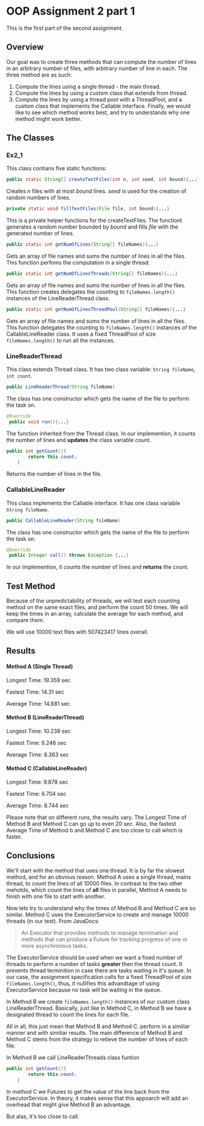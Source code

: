 # OOP Assignment 2 part 1
This is the first part of the second assignment.
## Overview 
Our goal was to create three methods that can compute the number of lines in an arbitrary number of files, with arbitrary number of line in each.
 The three method are as such:
1. Compute the lines using a single thread - the main thread.
2. Compute the lines by using a custom class that extends from thread.
3. Compute the lines by using a thread pool with a ThreadPool, and a custom class that implements the Callable interface.
Finally, we would like to see which method works best, and try to understands why one method might work better.

## The Classes
### Ex2_1
This class contians five static functions:

```java 
public static String[] createTextFiles(int n, int seed, int bound){...}'
```
Creates *n* files with at most *bound* lines.  *seed* is used for the creation of random numbers of lines.

```java 
private static void fillTextFiles(File file, int bound){...}
```
This is a private helper functions for the createTextFiles. The functiont generates a random number bounded by *bound* and fills *file* with the generated number of lines.
```java 
public static int getNumOfLines(String[] fileNames){...}
```
Gets an array of file names and sums the number of lines in all the files. This function perfoms the computation in a single thread.
```java 
public static int getNumOfLinesThreads(String[] fileNames){...}
```
Gets an array of file names and sums the number of lines in all the files. This function creates delegates the counting to ```fileNames.length()``` instances of the LineReaderThread class.
```java 
public static int getNumOfLinesThreadPool(String[] fileNames){...}
```
Gets an array of file names and sums the number of lines in all the files. This function delegates the counting to ```fileNames.length()``` instances of the CallableLineReader class.
It uses a fixed ThreadPool of size ```fileNames.length()``` to run all the instances.

### LineReaderThread
This class extends Thread class. It has two class variable: ```String fileName```, ```int count```.

```java
public LineReaderThread(String fileName)
```
The class has one constructor which gets the name of the file to perform the task on.

```java
@Override
 public void run(){...}
```
The function inherited from the Thread class. In our implemention, it counts the number of lines and **updates** the class variable *count*.
```java
public int getCount(){
        return this.count;
    }
```
Returns the number of lines in the file.

### CallableLineReader
This class implements the Callable interface. It has one class variable  ```String fileName```.
```java
public CallableLineReader(String fileName)
```
The class has one constructor which gets the name of the file to perform the task on.
```java
@Override
 public Integer call() throws Exception {...}
```
In our implemention, it counts the number of lines and **returns** the count.

## Test Method
Because of the unpredictability of threads, we will test each counting method on the same exact files, and perform the count 50 times. We will keep the times in an array, calculate the average for each method, and compare them.

We will use 10000 text files with 507423417 lines overall.

## Results
#### Method A (Single Thread)
Longest Time: 19.359 sec

Fastest Time: 14.31 sec

Average Time: 14.681 sec

#### Method B (LineReaderThread)
Longest Time: 10.238 sec

Fastest Time: 6.246 sec

Average Time: 8.363 sec

#### Method C (CallableLineReader)
Longest Time: 9.878 sec

Fastest Time: 6.704 sec

Average Time: 8.744 sec

Please note that on different runs, the results vary. The Longest Time of Method B and Method C can go up to even 20 sec. Also, the fastest Average Time of Method b and Method C are too close to call which is faster.

## Conclusions
We'll start with the method that uses one thread. It is by far the slowest method, and for an obvious reason. Method A uses a single thread, mains thread, to count the lines of all 10000 files. In contrast to the two other mehotds, which count the lines of **all** files in parallel, Method A needs to finish with one file to start with another. 

Now lets try to understand why the times of Method B and Method C are so similar.
Method C uses the ExecutorService to create and manage 10000 threads (in our test). From JavaDocs:
> An Executor that provides methods to manage termination and methods that can produce a Future for tracking progress of one or more asynchronous tasks.

The ExecutorService should be used when we want a fixed number of threads to perform a number of tasks **greater** then the thread count. It prevents thread terminition in case there are tasks waiting in it's queue. In our case, the assignment specification calls for a fixed ThreadPool of size ```fileNames.length()```, thus, it nullifies this advandtage of using ExecutorService because no task will be waiting in the queue.

In Method B we create ```fileNames.length()``` instances of our custom class LineReaderThread. Basically, just like in Method C, in Method B we have a designated thread to count the lines for each file.

All in all, this just mean that Method B and Method C. perform in a similiar manner and with similiar results. The main difference of Method B and Method C stems from the strategy to retieve the number of lines of each file.

In Method B we call LineReaderThreads class funtion 
```java
public int getCount(){
        return this.count;
    }
```

In method C we Futures to get the value of the line back from the ExecutorService. In theory, it makes sense that this appoarch will add an overhead that might give Method B an advantage.

But alas, it's too close to call.
